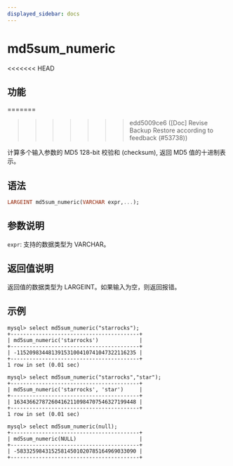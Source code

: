 ```yaml
---
displayed_sidebar: docs
---
```


# md5sum_numeric

<<<<<<< HEAD
## 功能
=======

>>>>>>> edd5009ce6 ([Doc] Revise Backup Restore according to feedback (#53738))

计算多个输入参数的 MD5 128-bit 校验和 (checksum), 返回 MD5 值的十进制表示。

## 语法

```Haskell
LARGEINT md5sum_numeric(VARCHAR expr,...);
```

## 参数说明

`expr`: 支持的数据类型为 VARCHAR。

## 返回值说明

返回值的数据类型为 LARGEINT。如果输入为空，则返回报错。

## 示例

```Plain Text
mysql> select md5sum_numeric("starrocks");
+-----------------------------------------+
| md5sum_numeric('starrocks')             |
+-----------------------------------------+
| -11520983448139153100410741047322116235 |
+-----------------------------------------+
1 row in set (0.01 sec)

mysql> select md5sum_numeric("starrocks","star");
+-----------------------------------------+
| md5sum_numeric('starrocks', 'star')     |
+-----------------------------------------+
| 163436627872604162110984707546327199448 |
+-----------------------------------------+
1 row in set (0.01 sec)

mysql> select md5sum_numeric(null);
+-----------------------------------------+
| md5sum_numeric(NULL)                    |
+-----------------------------------------+
| -58332598431525814501020785164969033090 |
+-----------------------------------------+
```
